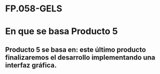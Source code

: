 # FP.058-GELS
# En que se basa Producto 5
## Producto 5 se basa en: este último producto finalizaremos el desarrollo implementando una interfaz gráfica.
